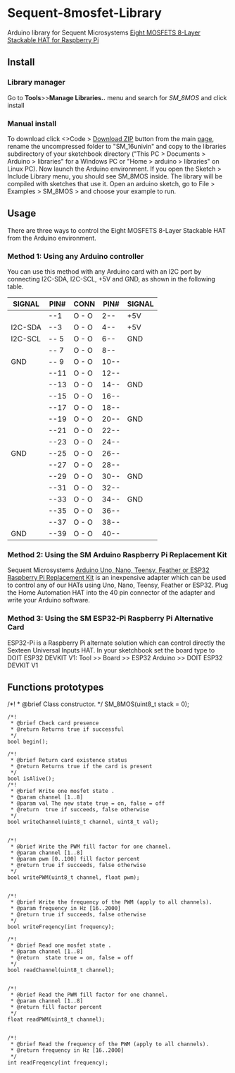 # Sequent-8mosfet-Library
Arduino library for Sequent Microsystems [Eight MOSFETS 8-Layer Stackable HAT for Raspberry Pi](https://sequentmicrosystems.com/products/eight-mosfets-8-layer-stackable-card-for-raspberry-pi)


## Install
### Library manager
Go to **Tools**>>**Manage Libraries..** menu and search for *SM_8MOS* and click install 
### Manual install
To download click <>Code > [Download ZIP](https://github.com/SequentMicrosystems/Sequent-8mosfet-Library/archive/refs/heads/main.zip) button from the main [page](https://github.com/SequentMicrosystems/Sequent-8mosfet-Library), rename the uncompressed folder to "SM_16univin" 
and copy to the libraries subdirectory of your sketchbook directory ("This PC > Documents > Arduino > libraries" for a Windows PC
 or "Home > arduino > libraries" on Linux PC). Now launch the Arduino environment. If you open the Sketch > Include Library menu, you should see SM_8MOS inside. 
 The library will be compiled with sketches that use it. Open an arduino sketch, go to File > Examples > SM_8MOS > and choose your example to run.

## Usage
There are three ways to control the Eight MOSFETS 8-Layer Stackable HAT from the Arduino environment.

### Method 1: Using any Arduino controller
You can use this method with any Arduino card with an I2C port by connecting I2C-SDA, I2C-SCL, +5V and GND, as shown in the following table.
      
| SIGNAL | PIN# |CONN| PIN# | SIGNAL|
|---|---|---|---|---|
| | --1 | O - O | 2-- |  +5V | 
| I2C-SDA | --3| O - O | 4-- |  +5V |
| I2C-SCL |-- 5|O - O| 6--|  GND |
|  |-- 7|O - O| 8--||
| GND |-- 9|O - O|10--||
| |--11|O - O|12--||
| |--13|O - O|14--| GND|
| |--15|O - O|16--||
||--17|O - O|18--||
||--19|O - O|20--|  GND|
||--21|O - O|22--||
||--23|O - O|24--||
|GND |--25|O - O|26--||
||--27|O - O|28--||
||--29|O - O|30--|  GND|
||--31|O - O|32--||
||--33|O - O|34--|  GND|
||--35|O - O|36--||
||--37|O - O|38--||
|GND |--39|O - O|40--||
 
### Method 2: Using the SM Arduino Raspberry Pi Replacement Kit
Sequent Microsystems [Arduino Uno, Nano, Teensy, Feather or ESP32 Raspberry Pi Replacement Kit](https://sequentmicrosystems.com/products/raspberry-pi-replacement-card) is an inexpensive adapter which can be used to control any of our HATs using Uno, Nano, Teensy, Feather or ESP32. Plug the Home Automation HAT into the 40 pin connector of the adapter and write your Arduino software.

### Method 3: Using the SM ESP32-Pi Raspberry Pi Alternative Card
ESP32-Pi is a Raspberry Pi alternate solution which can control directly the Sexteen Universal Inputs HAT.
In your sketchbook set the board type to DOIT ESP32 DEVKIT V1: Tool >> Board >> ESP32 Arduino >> DOIT ESP32 DEVKIT V1

## Functions prototypes
/*!
	 * @brief Class constructor.
	 */
	SM_8MOS(uint8_t stack = 0);

	/*!
	 * @brief Check card presence
	 * @return Returns true if successful
	 */
	bool begin();

	/*!
	 * @brief Return card existence status
	 * @return Returns true if the card is present
	 */
	bool isAlive();
	/*!
	 * @brief Write one mosfet state .
	 * @param channel [1..8]
	 * @param val The new state true = on, false = off
	 * @return  true if succeeds, false otherwise
	 */
	bool writeChannel(uint8_t channel, uint8_t val);


    /*!
	 * @brief Write the PWM fill factor for one channel.
	 * @param channel [1..8]
	 * @param pwm [0..100] fill factor percent
	 * @return true if succeeds, false otherwise
	 */
	bool writePWM(uint8_t channel, float pwm);
	
	
	/*!
	 * @brief Write the frequency of the PWM (apply to all channels).
	 * @param frequency in Hz [16..2000]
	 * @return true if succeeds, false otherwise
	 */
	bool writeFreqency(int frequency);
	
	/*!
	 * @brief Read one mosfet state .
	 * @param channel [1..8]
	 * @return  state true = on, false = off
	 */
	bool readChannel(uint8_t channel);


    /*!
	 * @brief Read the PWM fill factor for one channel.
	 * @param channel [1..8]
	 * @return fill factor percent
	 */
	float readPWM(uint8_t channel);
	
	
	/*!
	 * @brief Read the frequency of the PWM (apply to all channels).
	 * @return frequency in Hz [16..2000]
	 */
	int readFreqency(int frequency);
	 
